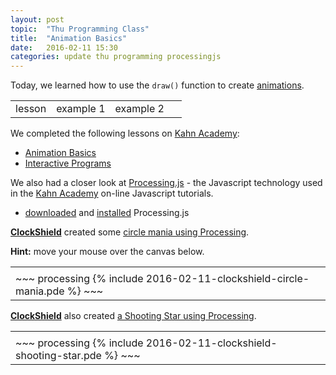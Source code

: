 ```yaml
---
layout: post
topic:  "Thu Programming Class"
title:  "Animation Basics"
date:   2016-02-11 15:30
categories: update thu programming processingjs
---
```


Today, we learned how to use the ```draw()``` function to create [animations].

<div class="tabbed-content">

<table class="tabbar"><tr>

  <td class="tab lesson"      tabindex="1" onClick="showTab( '.lesson'      )"> lesson    </td>
  <td class="tab example one" tabindex="2" onClick="showTab( '.example.one' )"> example 1 </td>
  <td class="tab example two" tabindex="3" onClick="showTab( '.example.two' )"> example 2 </td>

  <td class="fill">&nbsp;</td>

</tr></table>

<div class="tab-content lesson" markdown="1">

We completed the following lessons on [Kahn Academy]:

- [Animation Basics](https://www.khanacademy.org/computing/computer-programming/programming/animation-basics/a/what-are-animations)
- [Interactive Programs](https://www.khanacademy.org/computing/computer-programming/programming/interactive-programs/p/mouse-interaction)

We also had a closer look at [Processing.js] - the Javascript technology used in the [Kahn Academy] on-line Javascript
tutorials.

- [downloaded] and [installed] Processing.js

</div>

<div class="tab-content example one" markdown="1">

**[ClockShield]** created some [circle mania using Processing](/assets/2016-02-11-clockshield-circle-mania.pde).

**Hint:** move your mouse over the canvas below.

<table>
<tr>
<td>
<canvas data-processing-sources="/assets/2016-02-11-clockshield-circle-mania.pde"></canvas>
</td>
</tr>
<tr>
<td markdown="1">
~~~ processing
{% include 2016-02-11-clockshield-circle-mania.pde %}
~~~
</td>
</tr>
</table>

</div>

<div class="tab-content example two" markdown="1">

**[ClockShield]** also created [a Shooting Star using Processing](/assets/2016-11-02-clockshield-shooting-star.pde).

<table>
<tr>
<td>
<canvas data-processing-sources="/assets/2016-02-11-clockshield-shooting-star.pde"></canvas>
</td>
</tr>
<tr>
<td markdown="1">
~~~ processing
{% include 2016-02-11-clockshield-shooting-star.pde %}
~~~
</td>
</tr>
</table>

</div>

</div>

[Intro to JS: Drawing & Animation]: https://www.khanacademy.org/computing/computer-programming/programming
[SpaceHockey]:                      https://github.com/golden-garage/SpaceHockey
[Processing.js]:                    http://processingjs.org/
[downloaded]:                       http://processingjs.org/download/
[installed]:                        http://processingjs.org/articles/jsQuickStart.html
[Kahn Academy]:                     https://www.khanacademy.org/
[animations]:                       https://www.khanacademy.org/computing/computer-programming/programming/animation-basics/a/what-are-animations

[ClockShield]:                      http://clockshield.github.io/
